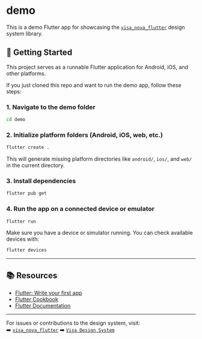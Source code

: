 <!--
 *
 *              © 2025 Visa
 *
 * Licensed under the Apache License, Version 2.0 (the "License");
 * you may not use this file except in compliance with the License.
 * You may obtain a copy of the License at
 *
 *         http://www.apache.org/licenses/LICENSE-2.0
 *
 * Unless required by applicable law or agreed to in writing, software
 * distributed under the License is distributed on an "AS IS" BASIS,
 * WITHOUT WARRANTIES OR CONDITIONS OF ANY KIND, either express or implied.
 * See the License for the specific language governing permissions and
 * limitations under the License.
 *
 *
 -->

# demo

This is a demo Flutter app for showcasing the [`visa_nova_flutter`](https://github.com/visa/nova-flutter) design system library.

## 🚀 Getting Started

This project serves as a runnable Flutter application for Android, iOS, and other platforms.

If you just cloned this repo and want to run the demo app, follow these steps:

### 1. Navigate to the demo folder

```bash
cd demo
```

### 2. Initialize platform folders (Android, iOS, web, etc.)

```bash
flutter create .
```

This will generate missing platform directories like `android/`, `ios/`, and `web/` in the current directory.

### 3. Install dependencies

```bash
flutter pub get
```

### 4. Run the app on a connected device or emulator

```bash
flutter run
```

Make sure you have a device or simulator running. You can check available devices with:

```bash
flutter devices
```

---

## 📚 Resources

- [Flutter: Write your first app](https://flutter.dev/docs/get-started/codelab)
- [Flutter Cookbook](https://flutter.dev/docs/cookbook)
- [Flutter Documentation](https://flutter.dev/docs)

---

For issues or contributions to the design system, visit:  
➡️ [`visa_nova_flutter`](https://github.com/visa/nova-flutter)
➡️ [`Visa Design System`](https://design.visa.com)

